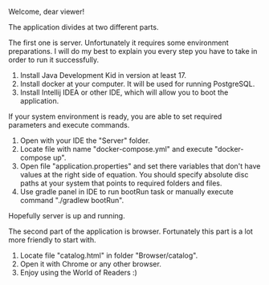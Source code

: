 Welcome, dear viewer!

The application divides at two different parts.

The first one is server. Unfortunately it requires some environment preparations. I will do my best to explain you
every step you have to take in order to run it successfully.

1. Install Java Development Kid in version at least 17.
2. Install docker at your computer. It will be used for running PostgreSQL.
3. Install Intellij IDEA or other IDE, which will allow you to boot the application.

If your system environment is ready, you are able to set required parameters and execute commands.

1. Open with your IDE the "Server" folder.
2. Locate file with name "docker-compose.yml" and execute "docker-compose up".
3. Open file "application.properties" and set there variables that don't have values at the right side of equation.
You should specify absolute disc paths at your system that points to required folders and files.
4. Use gradle panel in IDE to run bootRun task or manually execute command "./gradlew bootRun".

Hopefully server is up and running.

The second part of the application is browser. Fortunately this part is a lot more friendly to start with.

1. Locate file "catalog.html" in folder "Browser/catalog".
2. Open it with Chrome or any other browser.
3. Enjoy using the World of Readers :)

